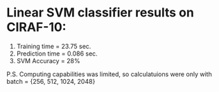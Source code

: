 # Linear SVM classifier results on CIRAF-10:
1. Training time =  23.75 sec.
2. Prediction time =  0.086 sec.
3. SVM Accuracy = 28%

P.S. Computing capabilities was limited, so calculatuions were only with batch = {256, 512, 1024, 2048}
